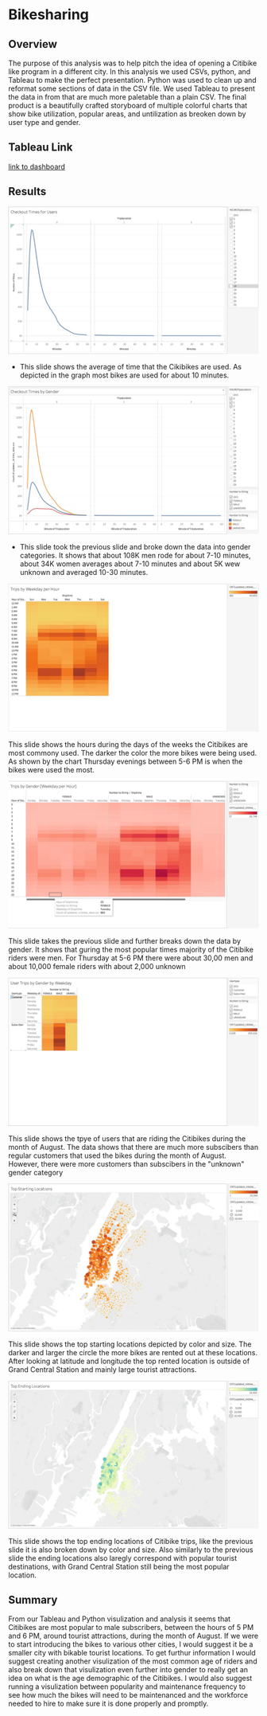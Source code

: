 # Bikesharing

## Overview
The purpose of this analysis was to help pitch the idea of opening a Citibike like program in a different city. In this analysis we used CSVs, python, and Tableau to make the perfect presentation. Python was used to clean up and reformat some sections of data in the CSV file. We used Tableau to present the data in from that are much more paletable than a plain CSV. The final product is a beautifully crafted storyboard of multiple colorful charts that show bike utilization, popular areas, and untilization as breoken down by user type and gender.

## Tableau Link

[link to dashboard](https://public.tableau.com/shared/KQ9JCGCQ2?:display_count=n&:origin=viz_share_link)

## Results

![checkout_times](https://github.com/tsmtruong/bikesharing/blob/main/resources/checkout_times.jpg)

- This slide shows the average of time that the Cikibikes are used. As depicted in the graph most bikes are used for about 10 minutes.

![checkout_gender](https://github.com/tsmtruong/bikesharing/blob/main/resources/checkout_gender.jpg)

- This slide took the previous slide and broke down the data into gender categories. It shows that about 108K men rode for about 7-10 minutes, about 34K women averages about 7-10 minutes and about 5K wew unknown and averaged 10-30 minutes.

![trips_by_weekday](https://github.com/tsmtruong/bikesharing/blob/main/resources/trips_by_weekday.jpg)

This slide shows the hours during the days of the weeks the Citibikes are most commony used. The darker the color the more bikes were being used. As shown by the chart Thursday evenings between 5-6 PM is when the bikes were used the most.

![trips_by_gender](https://github.com/tsmtruong/bikesharing/blob/main/resources/trips_by_gender.jpg)

This slide takes the previous slide and further breaks down the data by gender. It shows that guring the most popular times majority of the Citibike riders were men. For Thursday at 5-6 PM there were about 30,00 men and about 10,000 female riders with about 2,000 unknown

![trips_by_usertype](https://github.com/tsmtruong/bikesharing/blob/main/resources/trips_by_usertype.jpg)

This slide shows the tpye of users that are riding the Citibikes during the month of August. The data shows that there are much more subscibers than regular customers that used the bikes during the month of August. However, there were more customers than subscibers in the "unknown" gender category

![top_starting](https://github.com/tsmtruong/bikesharing/blob/main/resources/top_starting_location.jpg)

This slide shows the top starting locations depicted by color and size. The darker and larger the circle the more bikes are rented out at these locations. After looking at latitude and longitude the top rented location is outside of Grand Central Station and mainly large tourist attractions. 

![top_ending](https://github.com/tsmtruong/bikesharing/blob/main/resources/top_ending.jpg)

This slide shows the top ending locations of Citibike trips, like the previous slide it is also broken down by color and size. Also similarly to the previous slide the ending locations also laregly correspond with popular tourist destinations, with Grand Central Station still being the most popular location.


## Summary

From our Tableau and Python visulization and analysis it seems that Citibikes are most popular to male subscribers, between the hours of 5 PM and 6 PM, around tourist attractions, during the month of August. If we were to start introducing the bikes to various other cities, I would suggest it be a smaller city with bikable tourist locations. To get furthur information I would suggest creating another visulization of the most common age of riders and also break down that visulization even further into gender to really get an idea on what is the age demographic of the Citibikes. I would also suggest running a visulization between popularity and maintenance frequency to see how much the bikes will need to be maintenanced and the workforce needed to hire to make sure it is done properly and promptly. 
